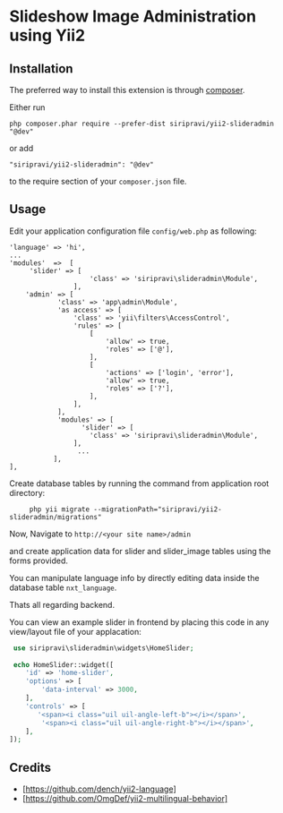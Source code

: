 # Slideshow Image Administration using Yii2


Installation
------------

The preferred way to install this extension is through [composer](http://getcomposer.org/download/).

Either run

```
php composer.phar require --prefer-dist siripravi/yii2-slideradmin "@dev"
```

or add

```
"siripravi/yii2-slideradmin": "@dev"
```

to the require section of your `composer.json` file.


Usage
-----
Edit your application configuration file `config/web.php` as following:
```
'language' => 'hi',
...
'modules'  =>  [
     'slider' => [
                    'class' => 'siripravi\slideradmin\Module',
                ],
    'admin' => [
            'class' => 'app\admin\Module',
            'as access' => [
                'class' => 'yii\filters\AccessControl',
                'rules' => [
                    [
                        'allow' => true,
                        'roles' => ['@'],
                    ],
                    [
                        'actions' => ['login', 'error'],
                        'allow' => true,
                        'roles' => ['?'],
                    ],
                ],
            ],
            'modules' => [
                  'slider' => [
                    'class' => 'siripravi\slideradmin\Module',
                ],
                 ...
           ],      
],

```
Create database tables by running the command from application root directory:
```
     php yii migrate --migrationPath="siripravi/yii2-slideradmin/migrations"
```
Now, Navigate to `http://<your site name>/admin`

and create application data for slider and slider_image tables using the forms provided.

You can manipulate language info by directly editing data inside the database table `nxt_language`.

Thats all regarding backend.

You can view an example slider in frontend by placing this code in any view/layout file of your applacation:
```php
 use siripravi\slideradmin\widgets\HomeSlider;
    
 echo HomeSlider::widget([
    'id' => 'home-slider',
	'options' => [       
        'data-interval' => 3000,
    ],
    'controls' => [
       '<span><i class="uil uil-angle-left-b"></i></span>',
        '<span><i class="uil uil-angle-right-b"></i></span>',
    ],
]);
```
## Credits

- [https://github.com/dench/yii2-language]
- [https://github.com/OmgDef/yii2-multilingual-behavior]

